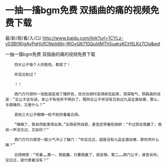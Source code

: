 # 一抽一搐bgm免费 双插曲的痛的视频免费下载

最/新/观/看/入/口/ http://www.baidu.com/link?url=1CYLz-y03Bt1KIgAyPqHUfCNpIIdlbj-fKGyQ6710QuIdMTh5uaksKCH5LKz7CIq&wd

一抽一搐bgm免费 双插曲的痛的视频免费下载

        四大公子每个人的脸色，都变了！

        你没见到过？

        ！！

        西门万代顿时一张脸就变成了猪肝色，目光也顿时变得疯狂起来，深深吸气，阴森森的说道：“云公子这句话，本公子有些听不明白了。既然云公子并没有见到过九品玄兽幼崽，那么，与我赌的，又是什么？”

        其他三大公子眼睛一眨不眨的看着云扬。

        “赌输了，我自然能拿得出来。”云扬安然自若，甚至还带着些挑衅：“不过现在我赢了，我说一声没见过，又如何？”

        西门万代只感觉一股火气冲上了脑门：“你没见过，就是没有九品玄兽幼崽，那你凭什么赌？”

        云扬微笑：“凭着……第一，我能赢。只要我赢了，就足够。第二……西门公子，谁告诉你，没见过，就代表着没有？” 
